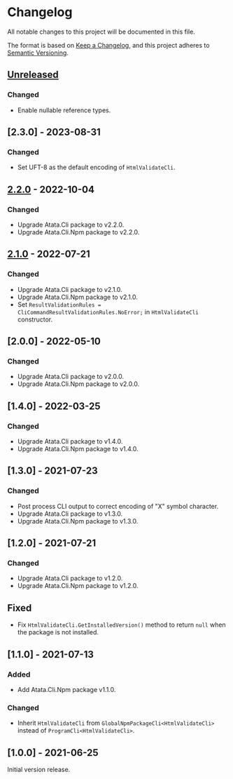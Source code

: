 # Changelog

All notable changes to this project will be documented in this file.

The format is based on [Keep a Changelog](https://keepachangelog.com/en/1.1.0/),
and this project adheres to [Semantic Versioning](https://semver.org/spec/v2.0.0.html).

## [Unreleased]

### Changed

- Enable nullable reference types.

## [2.3.0] - 2023-08-31

### Changed

- Set UFT-8 as the default encoding of `HtmlValidateCli`.

## [2.2.0] - 2022-10-04

### Changed

- Upgrade Atata.Cli package to v2.2.0.
- Upgrade Atata.Cli.Npm package to v2.2.0.

## [2.1.0] - 2022-07-21

### Changed

- Upgrade Atata.Cli package to v2.1.0.
- Upgrade Atata.Cli.Npm package to v2.1.0.
- Set `ResultValidationRules = CliCommandResultValidationRules.NoError;` in `HtmlValidateCli` constructor.

## [2.0.0] - 2022-05-10

### Changed

- Upgrade Atata.Cli package to v2.0.0.
- Upgrade Atata.Cli.Npm package to v2.0.0.

## [1.4.0] - 2022-03-25

### Changed

- Upgrade Atata.Cli package to v1.4.0.
- Upgrade Atata.Cli.Npm package to v1.4.0.

## [1.3.0] - 2021-07-23

### Changed

- Post process CLI output to correct encoding of "X" symbol character.
- Upgrade Atata.Cli package to v1.3.0.
- Upgrade Atata.Cli.Npm package to v1.3.0.

## [1.2.0] - 2021-07-21

### Changed

- Upgrade Atata.Cli package to v1.2.0.
- Upgrade Atata.Cli.Npm package to v1.2.0.

## Fixed

- Fix `HtmlValidateCli.GetInstalledVersion()` method to return `null` when the package is not installed.

## [1.1.0] - 2021-07-13

### Added

- Add Atata.Cli.Npm package v1.1.0.

### Changed

- Inherit `HtmlValidateCli` from `GlobalNpmPackageCli<HtmlValidateCli>` instead of `ProgramCli<HtmlValidateCli>`.

## [1.0.0] - 2021-06-25

Initial version release.

[Unreleased]: https://github.com/atata-framework/atata-cli-htmlvalidate/compare/v2.3.0...HEAD
[2.2.0]: https://github.com/atata-framework/atata-cli-htmlvalidate/compare/v2.2.0...v2.3.0
[2.2.0]: https://github.com/atata-framework/atata-cli-htmlvalidate/compare/v2.1.0...v2.2.0
[2.1.0]: https://github.com/atata-framework/atata-cli-htmlvalidate/compare/v2.0.0...v2.1.0
